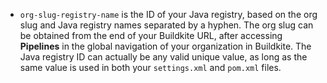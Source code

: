 - `org-slug-registry-name` is the ID of your Java registry, based on the org slug and Java registry names separated by a hyphen. The org slug can be obtained from the end of your Buildkite URL, after accessing **Pipelines** in the global navigation of your organization in Buildkite. The Java registry ID can actually be any valid unique value, as long as the same value is used in both your `settings.xml` and `pom.xml` files.
